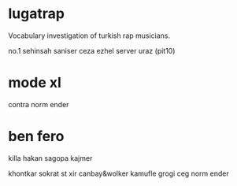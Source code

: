 # lugatrap
Vocabulary investigation of turkish rap musicians.


no.1
sehinsah
saniser
ceza
ezhel
server uraz (pit10)
# mode xl
contra
norm ender
# ben fero
killa hakan
sagopa kajmer

khontkar
sokrat st
xir
canbay&wolker
kamufle
grogi
ceg
norm ender